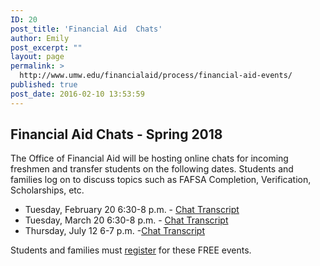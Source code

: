 ```yaml
---
ID: 20
post_title: 'Financial Aid  Chats'
author: Emily
post_excerpt: ""
layout: page
permalink: >
  http://www.umw.edu/financialaid/process/financial-aid-events/
published: true
post_date: 2016-02-10 13:53:59
---
```

<h2>Financial Aid Chats - Spring 2018</h2>
The Office of Financial Aid will be hosting online chats for incoming freshmen and transfer students on the following dates. Students and families log on to discuss topics such as FAFSA Completion, Verification, Scholarships, etc.
<ul>
 	<li>Tuesday, February 20 6:30-8 p.m. - <a href="http://www.umw.edu/financialaid/wp-content/uploads/sites/31/2018/02/Financial-Aid-Chat-2-20-18.pdf">Chat Transcript</a></li>
 	<li>Tuesday, March 20 6:30-8 p.m. - <a href="http://www.umw.edu/financialaid/wp-content/uploads/sites/31/2018/03/Financial-Aid-Chat-3-20-18.pdf">Chat Transcript</a></li>
 	<li>Thursday, July 12 6-7 p.m. -<a href="http://www.umw.edu/financialaid/wp-content/uploads/sites/31/2018/08/FinAid-Chat-7-12-18.docx">Chat Transcript</a></li>
</ul>
Students and families must <a href="https://umw.askadmissions.net/emtinterestpage.aspx?ip=chatreg">register</a> for these FREE events.